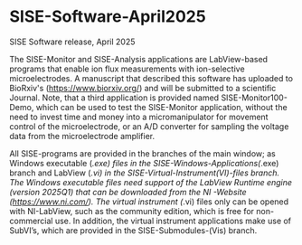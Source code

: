 # SISE-Software-April2025
SISE Software release, April 2025

The SISE-Monitor and SISE-Analysis applications are LabView-based programs that enable ion flux measurements with ion-selective microelectrodes. A manuscript that described this software has uploaded to BioRxiv's (https://www.biorxiv.org/) and will be submitted to a scientific Journal. Note, that a third application is provided named SISE-Monitor100-Demo, which can be used to test the SISE-Monitor application, without the need to invest time and money into a micromanipulator for movement control of the microelectrode, or an A/D converter for sampling the voltage data from the microelectrode amplifier.

All SISE-programs are provided in the branches of the main window; as Windows executable (*.exe) files in the SISE-Windows-Applications(*.exe) branch and LabView (*.vi) in the SISE-Virtual-Instrument(VI)-files branch. The Windows executable files need support of the LabView Runtime engine (version 2025Q1) that can be downloaded from the NI -Website (https://www.ni.com/). The virtual instrument (*.vi) files only can be opened with NI-LabView, such as the community edition, which is free for non-commercial use. In addition, the virtual instrument applications make use of SubVI’s, which are provided in the SISE-Submodules-(Vis) branch.

